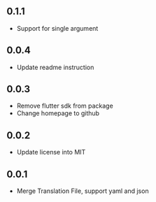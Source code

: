 ## 0.1.1

- Support for single argument

## 0.0.4

- Update readme instruction

## 0.0.3

- Remove flutter sdk from package
- Change homepage to github

## 0.0.2

- Update license into MIT

## 0.0.1

- Merge Translation File, support yaml and json
